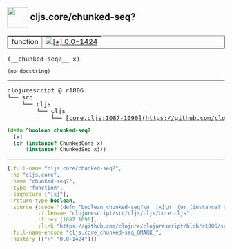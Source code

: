 ## <img width="48px" valign="middle" src="http://i.imgur.com/Hi20huC.png"> cljs.core/chunked-seq?

 <table border="1">
<tr>
<td>function</td>
<td><a href="https://github.com/cljsinfo/api-refs/tree/0.0-1424"><img valign="middle" alt="[+] 0.0-1424" src="https://img.shields.io/badge/+-0.0--1424-lightgrey.svg"></a> </td>
</tr>
</table>

 <samp>
(__chunked-seq?__ x)<br>
</samp>

```
(no docstring)
```

---

 <pre>
clojurescript @ r1806
└── src
    └── cljs
        └── cljs
            └── <ins>[core.cljs:1087-1090](https://github.com/clojure/clojurescript/blob/r1806/src/cljs/cljs/core.cljs#L1087-L1090)</ins>
</pre>

```clj
(defn ^boolean chunked-seq?
  [x]
  (or (instance? ChunkedCons x)
      (instance? ChunkedSeq x)))
```


---

```clj
{:full-name "cljs.core/chunked-seq?",
 :ns "cljs.core",
 :name "chunked-seq?",
 :type "function",
 :signature ["[x]"],
 :return-type boolean,
 :source {:code "(defn ^boolean chunked-seq?\n  [x]\n  (or (instance? ChunkedCons x)\n      (instance? ChunkedSeq x)))",
          :filename "clojurescript/src/cljs/cljs/core.cljs",
          :lines [1087 1090],
          :link "https://github.com/clojure/clojurescript/blob/r1806/src/cljs/cljs/core.cljs#L1087-L1090"},
 :full-name-encode "cljs.core_chunked-seq_QMARK_",
 :history [["+" "0.0-1424"]]}

```
